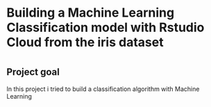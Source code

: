 <h1>Building a Machine Learning Classification model with Rstudio Cloud from the iris dataset<h1>
  <h2>Project goal </h2>
  <p>In this project i tried to build a classification algorithm with Machine Learning </p>
